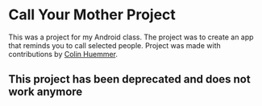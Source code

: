 # Call Your Mother Project

This was a project for my Android class. The project was to create an app that reminds you to call selected people. Project was made with contributions by [Colin Huemmer](https://github.com/chuemmer-coding).

## **This project has been deprecated and does not work anymore**
